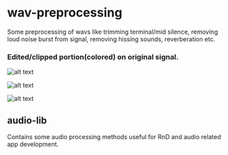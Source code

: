# wav-preprocessing
Some preprocessing of wavs like trimming terminal/mid silence, removing loud noise burst from signal, removing hissing sounds, reverberation etc.


### Edited/clipped portion(colored) on original signal.
![alt text](https://github.com/ShihabYasin/wav-preprocessing/blob/master/1.png)

![alt text](https://github.com/ShihabYasin/wav-preprocessing/blob/master/2.png)

![alt text](https://github.com/ShihabYasin/wav-preprocessing/blob/master/3.png)


## audio-lib 
Contains some audio processing methods useful for RnD and audio related app development.